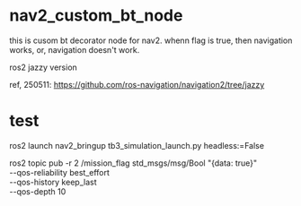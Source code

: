 # nav2_custom_bt_node
this is cusom bt decorator node for nav2.
whenn flag is true, then navigation works, or, navigation doesn't work.


ros2 jazzy version

ref, 250511: https://github.com/ros-navigation/navigation2/tree/jazzy


# test
ros2 launch nav2_bringup tb3_simulation_launch.py headless:=False

ros2 topic pub -r 2 /mission_flag std_msgs/msg/Bool "{data: true}" \
  --qos-reliability best_effort \
  --qos-history keep_last \
  --qos-depth 10